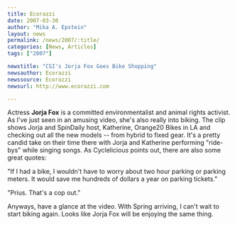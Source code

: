 ```yaml
---
title: Ecorazzi 
date: 2007-03-30
author: "Mika A. Epstein"
layout: news
permalink: /news/2007/:title/
categories: [News, Articles]
tags: ["2007"]

newstitle: "CSI's Jorja Fox Goes Bike Shopping"
newsauthor: Ecorazzi
newssource: Ecorazzi
newsurl: http://www.ecorazzi.com

---
```


Actress **Jorja Fox** is a committed environmentalist and animal rights activist. As I've just seen in an amusing video, she's also really into biking. The clip shows Jorja and SpinDaily host, Katherine, Orange20 Bikes in LA and checking out all the new models -- from hybrid to fixed gear. It's a pretty candid take on their time there with Jorja and Katherine performing "ride-bys" while singing songs. As Cyclelicious points out, there are also some great quotes:

"If I had a bike, I wouldn't have to worry about two hour parking or parking meters. It would save me hundreds of dollars a year on parking tickets."

"Prius. That's a cop out."

Anyways, have a glance at the video. With Spring arriving, I can't wait to start biking again. Looks like Jorja Fox will be enjoying the same thing.